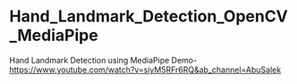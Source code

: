 # Hand_Landmark_Detection_OpenCV_MediaPipe
Hand Landmark Detection using MediaPipe
Demo- https://www.youtube.com/watch?v=siyM5RFr6RQ&ab_channel=AbuSalek
